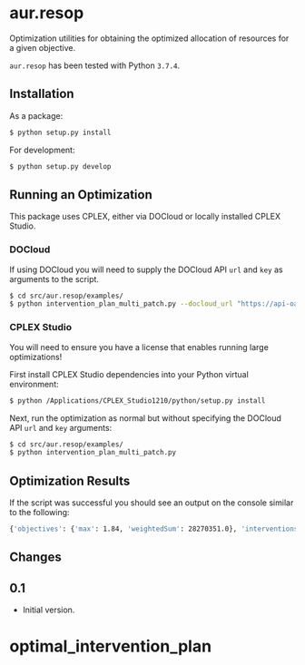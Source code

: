 # aur.resop

Optimization utilities for obtaining the optimized allocation of resources for a given objective.

`aur.resop` has been tested with Python `3.7.4`. 

## Installation

As a package:

```bash
$ python setup.py install
```

For development:

```bash
$ python setup.py develop
```

## Running an Optimization

This package uses CPLEX, either via DOCloud or locally installed CPLEX Studio.


### DOCloud

If using DOCloud you will need to supply the DOCloud API `url` and `key` as arguments to the script.

```bash
$ cd src/aur.resop/examples/
$ python intervention_plan_multi_patch.py --docloud_url "https://api-oaas.docloud.ibmcloud.com/job_manager/rest/v1" --docloud_client_id "<YOUR_API_KEY>"
```

### CPLEX Studio

You will need to ensure you have a license that enables running large optimizations! 

First install CPLEX Studio dependencies into your Python virtual environment:

```bash
$ python /Applications/CPLEX_Studio1210/python/setup.py install
```

Next, run the optimization as normal but without specifying the DOCloud API `url` and `key` arguments:

```bash
$ cd src/aur.resop/examples/
$ python intervention_plan_multi_patch.py 
```

## Optimization Results

If the script was successful you should see an output on the console similar to the following:

```bash
{'objectives': {'max': 1.84, 'weightedSum': 28270351.0}, 'interventions': [{'totalSpend': 565025.0, 'totalPopulationCoverage': 2354.0, 'intervention': u'Vaccinate'}, {'totalSpend': 1000000.0, 'totalPopulationCoverage': 11321880.0, 'intervention': u'Targetted larviciding'}, {'totalSpend': 34975.0, 'totalPopulationCoverage': 15812925.0, 'intervention': u'Vector control'}, {'totalSpend': 1000000.0, 'totalPopulationCoverage': 11168.0, 'intervention': u'Isolation'}], 'id': 'blah', 'patches': {'TW.TW.CL': {'details': [{'totalSpend': 0.0, 'populationCoverage': 0.0, 'coverage': 0.0, 'intervention': u'Vaccinate'}, {'totalSpend': 19216.0, 'populationCoverage': 216959.0, 'coverage': 0.7, 'intervention': u'Targetted larviciding'}, {'totalSpend': 480.0, 'populationCoverage': 216959.0, 'coverage': 0.7, 'intervention': u'Vector control'}, {'totalSpend': 0.0, 'populationCoverage': 0.0, 'coverage': 0.0, 'intervention': u'Isolation'}], 'id': 'TW.TW.CL', ...
``` 

## Changes

0.1
---
* Initial version.
# optimal_intervention_plan
